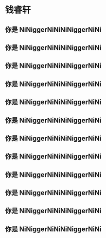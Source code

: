 # 钱睿轩

## 你是 NiNiggerNiNiNiNiggerNiNi
## 你是 NiNiggerNiNiNiNiggerNiNi
## 你是 NiNiggerNiNiNiNiggerNiNi
## 你是 NiNiggerNiNiNiNiggerNiNi
## 你是 NiNiggerNiNiNiNiggerNiNi
## 你是 NiNiggerNiNiNiNiggerNiNi
## 你是 NiNiggerNiNiNiNiggerNiNi
## 你是 NiNiggerNiNiNiNiggerNiNi
## 你是 NiNiggerNiNiNiNiggerNiNi
## 你是 NiNiggerNiNiNiNiggerNiNi
## 你是 NiNiggerNiNiNiNiggerNiNi
## 你是 NiNiggerNiNiNiNiggerNiNi
